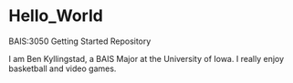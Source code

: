 # Hello_World
BAIS:3050 Getting Started Repository

I am Ben Kyllingstad, a BAIS Major at the University of Iowa. I really enjoy basketball and video games. 
